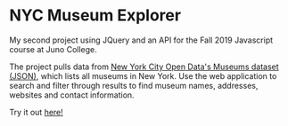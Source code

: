 # NYC Museum Explorer
My second project using JQuery and an API for the Fall 2019 Javascript course at Juno College. 

The project pulls data from <a href="https://dev.socrata.com/foundry/data.cityofnewyork.us/fn6f-htvy">New York City Open Data's Museums dataset (JSON)</a>, which lists all museums in New York. Use the web application to search and filter through results to find museum names, addresses, websites and contact information. 
 
Try it out <a href="https://nycmuseums.netlify.com">here!</a>
